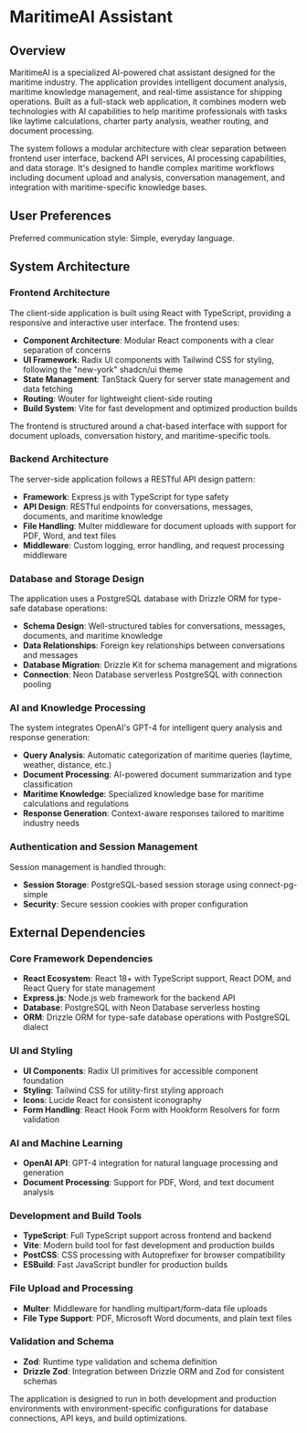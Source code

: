 # MaritimeAI Assistant

## Overview

MaritimeAI is a specialized AI-powered chat assistant designed for the maritime industry. The application provides intelligent document analysis, maritime knowledge management, and real-time assistance for shipping operations. Built as a full-stack web application, it combines modern web technologies with AI capabilities to help maritime professionals with tasks like laytime calculations, charter party analysis, weather routing, and document processing.

The system follows a modular architecture with clear separation between frontend user interface, backend API services, AI processing capabilities, and data storage. It's designed to handle complex maritime workflows including document upload and analysis, conversation management, and integration with maritime-specific knowledge bases.

## User Preferences

Preferred communication style: Simple, everyday language.

## System Architecture

### Frontend Architecture
The client-side application is built using React with TypeScript, providing a responsive and interactive user interface. The frontend uses:

- **Component Architecture**: Modular React components with a clear separation of concerns
- **UI Framework**: Radix UI components with Tailwind CSS for styling, following the "new-york" shadcn/ui theme
- **State Management**: TanStack Query for server state management and data fetching
- **Routing**: Wouter for lightweight client-side routing
- **Build System**: Vite for fast development and optimized production builds

The frontend is structured around a chat-based interface with support for document uploads, conversation history, and maritime-specific tools.

### Backend Architecture
The server-side application follows a RESTful API design pattern:

- **Framework**: Express.js with TypeScript for type safety
- **API Design**: RESTful endpoints for conversations, messages, documents, and maritime knowledge
- **File Handling**: Multer middleware for document uploads with support for PDF, Word, and text files
- **Middleware**: Custom logging, error handling, and request processing middleware

### Database and Storage Design
The application uses a PostgreSQL database with Drizzle ORM for type-safe database operations:

- **Schema Design**: Well-structured tables for conversations, messages, documents, and maritime knowledge
- **Data Relationships**: Foreign key relationships between conversations and messages
- **Database Migration**: Drizzle Kit for schema management and migrations
- **Connection**: Neon Database serverless PostgreSQL with connection pooling

### AI and Knowledge Processing
The system integrates OpenAI's GPT-4 for intelligent query analysis and response generation:

- **Query Analysis**: Automatic categorization of maritime queries (laytime, weather, distance, etc.)
- **Document Processing**: AI-powered document summarization and type classification
- **Maritime Knowledge**: Specialized knowledge base for maritime calculations and regulations
- **Response Generation**: Context-aware responses tailored to maritime industry needs

### Authentication and Session Management
Session management is handled through:

- **Session Storage**: PostgreSQL-based session storage using connect-pg-simple
- **Security**: Secure session cookies with proper configuration

## External Dependencies

### Core Framework Dependencies
- **React Ecosystem**: React 18+ with TypeScript support, React DOM, and React Query for state management
- **Express.js**: Node.js web framework for the backend API
- **Database**: PostgreSQL with Neon Database serverless hosting
- **ORM**: Drizzle ORM for type-safe database operations with PostgreSQL dialect

### UI and Styling
- **UI Components**: Radix UI primitives for accessible component foundation
- **Styling**: Tailwind CSS for utility-first styling approach
- **Icons**: Lucide React for consistent iconography
- **Form Handling**: React Hook Form with Hookform Resolvers for form validation

### AI and Machine Learning
- **OpenAI API**: GPT-4 integration for natural language processing and generation
- **Document Processing**: Support for PDF, Word, and text document analysis

### Development and Build Tools
- **TypeScript**: Full TypeScript support across frontend and backend
- **Vite**: Modern build tool for fast development and production builds
- **PostCSS**: CSS processing with Autoprefixer for browser compatibility
- **ESBuild**: Fast JavaScript bundler for production builds

### File Upload and Processing
- **Multer**: Middleware for handling multipart/form-data file uploads
- **File Type Support**: PDF, Microsoft Word documents, and plain text files

### Validation and Schema
- **Zod**: Runtime type validation and schema definition
- **Drizzle Zod**: Integration between Drizzle ORM and Zod for consistent schemas

The application is designed to run in both development and production environments with environment-specific configurations for database connections, API keys, and build optimizations.